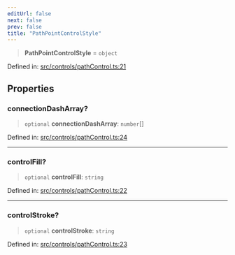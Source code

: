 ```yaml
---
editUrl: false
next: false
prev: false
title: "PathPointControlStyle"
---
```


> **PathPointControlStyle** = `object`

Defined in: [src/controls/pathControl.ts:21](https://github.com/fabricjs/fabric.js/blob/8748628df7e9de00ba77413bfc3ad9e9fe9d4f30/src/controls/pathControl.ts#L21)

## Properties

### connectionDashArray?

> `optional` **connectionDashArray**: `number`[]

Defined in: [src/controls/pathControl.ts:24](https://github.com/fabricjs/fabric.js/blob/8748628df7e9de00ba77413bfc3ad9e9fe9d4f30/src/controls/pathControl.ts#L24)

***

### controlFill?

> `optional` **controlFill**: `string`

Defined in: [src/controls/pathControl.ts:22](https://github.com/fabricjs/fabric.js/blob/8748628df7e9de00ba77413bfc3ad9e9fe9d4f30/src/controls/pathControl.ts#L22)

***

### controlStroke?

> `optional` **controlStroke**: `string`

Defined in: [src/controls/pathControl.ts:23](https://github.com/fabricjs/fabric.js/blob/8748628df7e9de00ba77413bfc3ad9e9fe9d4f30/src/controls/pathControl.ts#L23)
